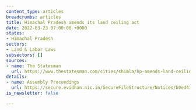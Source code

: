 ```yaml
---
content_type: articles
breadcrumbs: articles
title: Himachal Pradesh amends its land ceiling act
date: 2022-03-23 07:00:00 +0000
states:
- Himachal Pradesh
sectors:
- Land & Labor Laws
subsectors: []
sources:
- name: The Statesman
  url: https://www.thestatesman.com/cities/shimla/hp-amends-land-ceiling-act-curb-sale-change-land-use-tea-gardens-1503052271.html
details:
- name: Assembly Proceedings
  url: https://secure.evidhan.nic.in/SecureFileStructure/Notices/b0ed418b-4f9e-46a4-a2f2-3ab8bc63a701.pdf
is_newsletter: false

---
```

